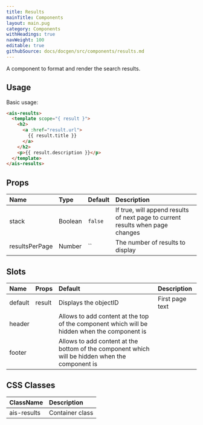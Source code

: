 ```yaml
---
title: Results
mainTitle: Components
layout: main.pug
category: Components
withHeadings: true
navWeight: 100
editable: true
githubSource: docs/docgen/src/components/results.md
---
```


A component to format and render the search results.

## Usage

Basic usage:

```html
<ais-results>
  <template scope="{ result }">
    <h2>
      <a :href="result.url">
        {{ result.title }}
      </a>
    </h2>
    <p>{{ result.description }}</p>
  </template>
</ais-results>
```

## Props

| Name           | Type    | Default | Description                                                                    |
|:---------------|:--------|:--------|:-------------------------------------------------------------------------------|
| stack          | Boolean | `false` | If true, will append results of next page to current results when page changes |
| resultsPerPage | Number  | ``      | The number of results to display                                               |


## Slots

| Name    | Props  | Default                                                                                         | Description     |
|:--------|:-------|:------------------------------------------------------------------------------------------------|:----------------|
| default | result | Displays the objectID                                                                           | First page text |
| header  |        | Allows to add content at the top of the component which will be hidden when the component is    |                 |
| footer  |        | Allows to add content at the bottom of the component which will be hidden when the component is |                 |

## CSS Classes

| ClassName   | Description     |
|:------------|:----------------|
| ais-results | Container class |
